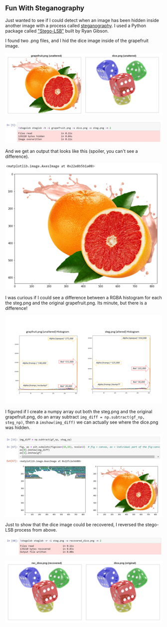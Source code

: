 ## Fun With Steganography
Just wanted to see if I could detect when an image has been hidden inside another image with 
a process called [steganography](https://towardsdatascience.com/hiding-data-in-an-image-image-steganography-using-python-e491b68b1372).
I used a Python package called ["Stego-LSB"](https://pypi.org/project/stego-lsb/) built by Ryan Gibson.

I found two .png files, and I hid the dice image inside of the grapefruit image.
<p align="center"> <img src=https://github.com/flyboy1378/steganography_detection/blob/master/images/unaltered.JPG </p>

<p align="center"> <img src=https://github.com/flyboy1378/steganography_detection/blob/master/images/code.JPG </p>

And we get an output that looks like this (spoiler, you can't see a difference).
<p align="center"> <img src=https://github.com/flyboy1378/steganography_detection/blob/master/images/steg_closeup.JPG </p>

I was curious if I could see a difference between a RGBA histogram for each the steg.png and the original grapefruit.png. 
Its minute, but there is a difference!
<p align="center"> <img src=https://github.com/flyboy1378/steganography_detection/blob/master/images/histo_compare.png </p>

I figured if I create a numpy array out both the steg.png and the original grapefruit.png, do an array subtract
`img_diff = np.subtract(gf_np, steg_np)`, then a `imshow(img_diff)` we can actually see where the dice.png was hidden.
<p align="center"> <img src=https://github.com/flyboy1378/steganography_detection/blob/master/images/np_diff.JPG </p>

Just to show that the dice image could be recovered, I reversed the stego-LSB process from above.
<p align="center"> <img src=https://github.com/flyboy1378/steganography_detection/blob/master/images/recovery_code.JPG </p>
<p align="center"> <img src=https://github.com/flyboy1378/steganography_detection/blob/master/images/recovery.JPG </p>

